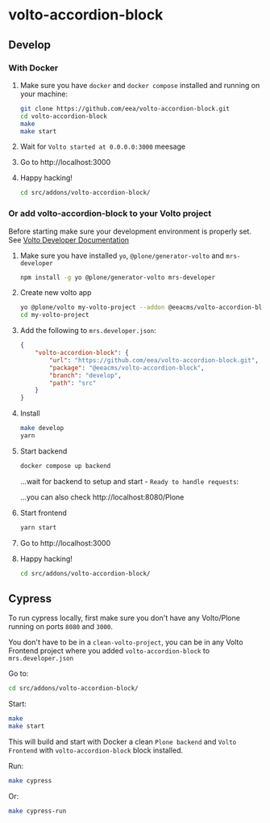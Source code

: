 # volto-accordion-block

## Develop

### With Docker

1. Make sure you have `docker` and `docker compose` installed and running on your machine:

    ```Bash
    git clone https://github.com/eea/volto-accordion-block.git
    cd volto-accordion-block
    make
    make start
    ```

1. Wait for `Volto started at 0.0.0.0:3000` meesage

1. Go to http://localhost:3000

1.  Happy hacking!

    ```Bash
    cd src/addons/volto-accordion-block/
    ```

### Or add volto-accordion-block to your Volto project

Before starting make sure your development environment is properly set. See [Volto Developer Documentation](https://docs.voltocms.com/getting-started/install/)

1.  Make sure you have installed `yo`, `@plone/generator-volto` and `mrs-developer`

    ```Bash
    npm install -g yo @plone/generator-volto mrs-developer
    ```

1.  Create new volto app

    ```Bash
    yo @plone/volto my-volto-project --addon @eeacms/volto-accordion-block --skip-install
    cd my-volto-project
    ```

1.  Add the following to `mrs.developer.json`:

    ```JSON
    {
        "volto-accordion-block": {
            "url": "https://github.com/eea/volto-accordion-block.git",
            "package": "@eeacms/volto-accordion-block",
            "branch": "develop",
            "path": "src"
        }
    }
    ```

1.  Install

    ```Bash
    make develop
    yarn
    ```

1.  Start backend

    ```Bash
    docker compose up backend
    ```

    ...wait for backend to setup and start - `Ready to handle requests`:

    ...you can also check http://localhost:8080/Plone

1.  Start frontend

    ```BASH
    yarn start
    ```

1.  Go to http://localhost:3000

1.  Happy hacking!

    ```BASH
    cd src/addons/volto-accordion-block/
    ```

## Cypress

To run cypress locally, first make sure you don't have any Volto/Plone running on ports `8080` and `3000`.

You don't have to be in a `clean-volto-project`, you can be in any Volto Frontend 
project where you added `volto-accordion-block` to `mrs.developer.json`

Go to:

  ```BASH
  cd src/addons/volto-accordion-block/
  ```

Start:

  ```Bash
  make
  make start
  ```

This will build and start with Docker a clean `Plone backend` and `Volto Frontend` with `volto-accordion-block` block installed.

Run:

  ```Bash
  make cypress
  ```

Or:

  ```Bash
  make cypress-run
  ```
